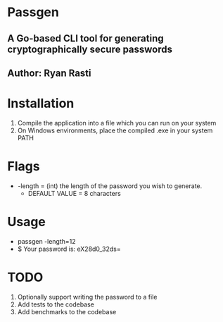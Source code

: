 # Passgen
## A Go-based CLI tool for generating cryptographically secure passwords
## Author: Ryan Rasti

# Installation
1. Compile the application into a file which you can run on your system
2. On Windows environments, place the compiled .exe in your system PATH

# Flags
- -length = (int) the length of the password you wish to generate.
    - DEFAULT VALUE = 8 characters

# Usage
* passgen -length=12
* $ Your password is: eX28d0_32ds=

# TODO
1. Optionally support writing the password to a file
2. Add tests to the codebase
3. Add benchmarks to the codebase

